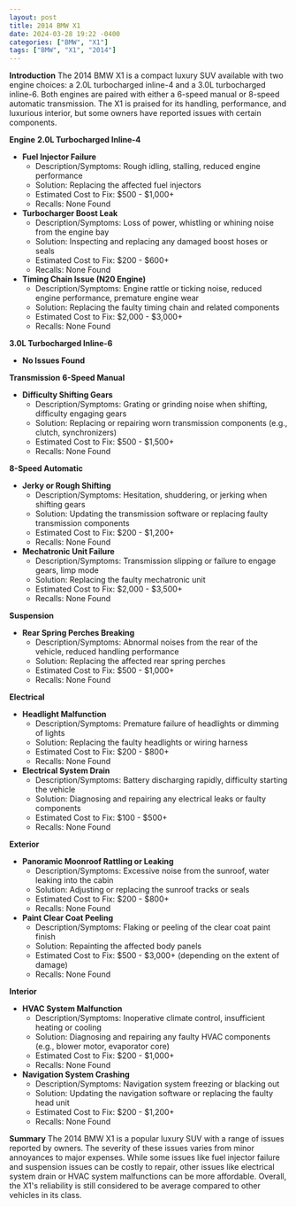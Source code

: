 ```yaml
---
layout: post
title: 2014 BMW X1
date: 2024-03-28 19:22 -0400
categories: ["BMW", "X1"]
tags: ["BMW", "X1", "2014"]
---
```

**Introduction**
The 2014 BMW X1 is a compact luxury SUV available with two engine choices: a 2.0L turbocharged inline-4 and a 3.0L turbocharged inline-6. Both engines are paired with either a 6-speed manual or 8-speed automatic transmission. The X1 is praised for its handling, performance, and luxurious interior, but some owners have reported issues with certain components.

**Engine**
**2.0L Turbocharged Inline-4**
- **Fuel Injector Failure**
    - Description/Symptoms: Rough idling, stalling, reduced engine performance
    - Solution: Replacing the affected fuel injectors
    - Estimated Cost to Fix: $500 - $1,000+
    - Recalls: None Found
- **Turbocharger Boost Leak**
    - Description/Symptoms: Loss of power, whistling or whining noise from the engine bay
    - Solution: Inspecting and replacing any damaged boost hoses or seals
    - Estimated Cost to Fix: $200 - $600+
    - Recalls: None Found
- **Timing Chain Issue (N20 Engine)**
    - Description/Symptoms: Engine rattle or ticking noise, reduced engine performance, premature engine wear
    - Solution: Replacing the faulty timing chain and related components
    - Estimated Cost to Fix: $2,000 - $3,000+
    - Recalls: None Found

**3.0L Turbocharged Inline-6**
- **No Issues Found**

**Transmission**
**6-Speed Manual**
- **Difficulty Shifting Gears**
    - Description/Symptoms: Grating or grinding noise when shifting, difficulty engaging gears
    - Solution: Replacing or repairing worn transmission components (e.g., clutch, synchronizers)
    - Estimated Cost to Fix: $500 - $1,500+
    - Recalls: None Found

**8-Speed Automatic**
- **Jerky or Rough Shifting**
    - Description/Symptoms: Hesitation, shuddering, or jerking when shifting gears
    - Solution: Updating the transmission software or replacing faulty transmission components
    - Estimated Cost to Fix: $200 - $1,200+
    - Recalls: None Found
- **Mechatronic Unit Failure**
    - Description/Symptoms: Transmission slipping or failure to engage gears, limp mode
    - Solution: Replacing the faulty mechatronic unit
    - Estimated Cost to Fix: $2,000 - $3,500+
    - Recalls: None Found

**Suspension**
- **Rear Spring Perches Breaking**
    - Description/Symptoms: Abnormal noises from the rear of the vehicle, reduced handling performance
    - Solution: Replacing the affected rear spring perches
    - Estimated Cost to Fix: $500 - $1,000+
    - Recalls: None Found

**Electrical**
- **Headlight Malfunction**
    - Description/Symptoms: Premature failure of headlights or dimming of lights
    - Solution: Replacing the faulty headlights or wiring harness
    - Estimated Cost to Fix: $200 - $800+
    - Recalls: None Found
- **Electrical System Drain**
    - Description/Symptoms: Battery discharging rapidly, difficulty starting the vehicle
    - Solution: Diagnosing and repairing any electrical leaks or faulty components
    - Estimated Cost to Fix: $100 - $500+
    - Recalls: None Found

**Exterior**
- **Panoramic Moonroof Rattling or Leaking**
    - Description/Symptoms: Excessive noise from the sunroof, water leaking into the cabin
    - Solution: Adjusting or replacing the sunroof tracks or seals
    - Estimated Cost to Fix: $200 - $800+
    - Recalls: None Found
- **Paint Clear Coat Peeling**
    - Description/Symptoms: Flaking or peeling of the clear coat paint finish
    - Solution: Repainting the affected body panels
    - Estimated Cost to Fix: $500 - $3,000+ (depending on the extent of damage)
    - Recalls: None Found

**Interior**
- **HVAC System Malfunction**
    - Description/Symptoms: Inoperative climate control, insufficient heating or cooling
    - Solution: Diagnosing and repairing any faulty HVAC components (e.g., blower motor, evaporator core)
    - Estimated Cost to Fix: $200 - $1,000+
    - Recalls: None Found
- **Navigation System Crashing**
    - Description/Symptoms: Navigation system freezing or blacking out
    - Solution: Updating the navigation software or replacing the faulty head unit
    - Estimated Cost to Fix: $200 - $1,200+
    - Recalls: None Found

**Summary**
The 2014 BMW X1 is a popular luxury SUV with a range of issues reported by owners. The severity of these issues varies from minor annoyances to major expenses. While some issues like fuel injector failure and suspension issues can be costly to repair, other issues like electrical system drain or HVAC system malfunctions can be more affordable. Overall, the X1's reliability is still considered to be average compared to other vehicles in its class.
